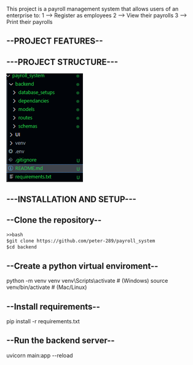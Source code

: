 This project is a payroll management system that allows users of an enterprise to:
1 --> Register as employees
2 --> View their payrolls
3 --> Print their payrolls

## --PROJECT FEATURES--

## ---PROJECT STRUCTURE---
![payroll system structure](image.png)

## ---INSTALLATION AND SETUP---
## --Clone the repository--
    >>bash
    $git clone https://github.com/peter-289/payroll_system
    $cd backend
## --Create a python virtual enviroment--
python -m venv venv
venv\Scripts\activate  # (Windows)
source venv/bin/activate  # (Mac/Linux)
## --Install requirements--
pip install -r requirements.txt

## --Run the backend server--
 uvicorn main:app --reload

